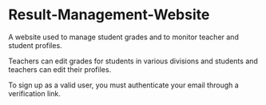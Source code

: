 # Result-Management-Website
A website used to manage student grades and to monitor teacher and student profiles.


Teachers can edit grades for students in various divisions and students and teachers can edit their profiles.

To sign up as a valid user, you must authenticate your email through a verification link.
